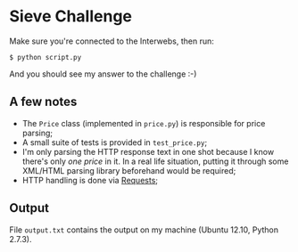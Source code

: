 # Sieve Challenge

Make sure you're connected to the Interwebs, then run:

	$ python script.py

And you should see my answer to the challenge :-)

## A few notes
* The ``Price`` class (implemented in ``price.py``) is responsible for price parsing;
* A small suite of tests is provided in ``test_price.py``;
* I'm only parsing the HTTP response text in one shot because I know there's only *one price* in it. In a real life situation, putting it through some XML/HTML parsing library beforehand would be required;
* HTTP handling is done via [Requests](http://docs.python-requests.org/en/latest);

## Output
File ``output.txt`` contains the output on my machine (Ubuntu 12.10, Python 2.7.3).
